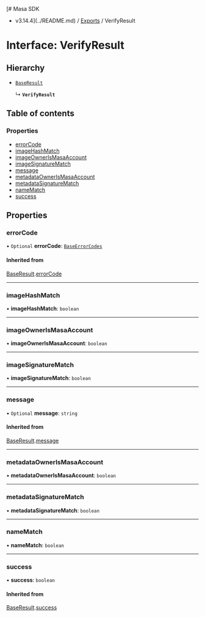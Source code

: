 [# Masa SDK
 - v3.14.4](../README.md) / [Exports](../modules.md) / VerifyResult

# Interface: VerifyResult

## Hierarchy

- [`BaseResult`](BaseResult.md)

  ↳ **`VerifyResult`**

## Table of contents

### Properties

- [errorCode](VerifyResult.md#errorcode)
- [imageHashMatch](VerifyResult.md#imagehashmatch)
- [imageOwnerIsMasaAccount](VerifyResult.md#imageownerismasaaccount)
- [imageSignatureMatch](VerifyResult.md#imagesignaturematch)
- [message](VerifyResult.md#message)
- [metadataOwnerIsMasaAccount](VerifyResult.md#metadataownerismasaaccount)
- [metadataSignatureMatch](VerifyResult.md#metadatasignaturematch)
- [nameMatch](VerifyResult.md#namematch)
- [success](VerifyResult.md#success)

## Properties

### errorCode

• `Optional` **errorCode**: [`BaseErrorCodes`](../enums/BaseErrorCodes.md)

#### Inherited from

[BaseResult](BaseResult.md).[errorCode](BaseResult.md#errorcode)

___

### imageHashMatch

• **imageHashMatch**: `boolean`

___

### imageOwnerIsMasaAccount

• **imageOwnerIsMasaAccount**: `boolean`

___

### imageSignatureMatch

• **imageSignatureMatch**: `boolean`

___

### message

• `Optional` **message**: `string`

#### Inherited from

[BaseResult](BaseResult.md).[message](BaseResult.md#message)

___

### metadataOwnerIsMasaAccount

• **metadataOwnerIsMasaAccount**: `boolean`

___

### metadataSignatureMatch

• **metadataSignatureMatch**: `boolean`

___

### nameMatch

• **nameMatch**: `boolean`

___

### success

• **success**: `boolean`

#### Inherited from

[BaseResult](BaseResult.md).[success](BaseResult.md#success)
